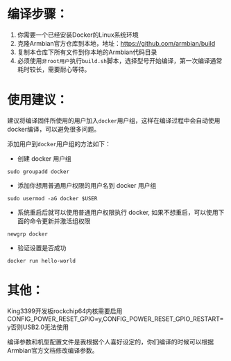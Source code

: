 # 编译步骤：
1. 你需要一个已经安装Docker的Linux系统环境
2. 克隆Armbian官方仓库到本地，地址：https://github.com/armbian/build
3. 复制本仓库下所有文件到你本地的Armbian代码目录
4. 必须使用`非root用户`执行`build.sh`脚本，选择型号开始编译，第一次编译通常耗时较长，需要耐心等待。


# 使用建议：
  建议将编译固件所使用的用户加入`docker`用户组，这样在编译过程中会自动使用docker编译，可以避免很多问题。
  
  添加用户到`docker`用户组的方法如下：
  - 创建 docker 用户组
  ```
  sudo groupadd docker
  ```
  - 添加你想用普通用户权限的用户名到 docker 用户组
  ```
  sudo usermod -aG docker $USER
  ```
  - 系统重启后就可以使用普通用户权限执行 docker, 如果不想重启，可以使用下面的命令更新并激活组权限
  ```
  newgrp docker
  ```
  - 验证设置是否成功
  ```
  docker run hello-world
  ```


# 其他：
  King3399开发板rockchip64内核需要启用CONFIG_POWER_RESET_GPIO=y,CONFIG_POWER_RESET_GPIO_RESTART=y否则USB2.0无法使用
  
  编译参数和机型配置文件是我根据个人喜好设定的，你们编译的时候可以根据Armbian官方文档修改编译参数。
